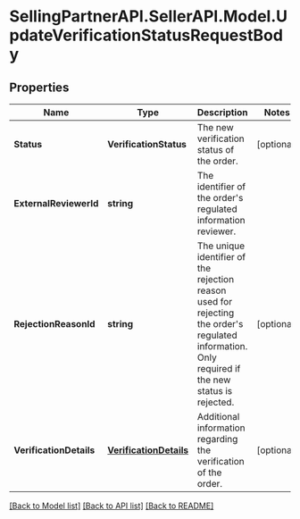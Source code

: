 # SellingPartnerAPI.SellerAPI.Model.UpdateVerificationStatusRequestBody
## Properties

Name | Type | Description | Notes
------------ | ------------- | ------------- | -------------
**Status** | **VerificationStatus** | The new verification status of the order. | [optional] 
**ExternalReviewerId** | **string** | The identifier of the order&#39;s regulated information reviewer. | 
**RejectionReasonId** | **string** | The unique identifier of the rejection reason used for rejecting the order&#39;s regulated information. Only required if the new status is rejected. | [optional] 
**VerificationDetails** | [**VerificationDetails**](VerificationDetails.md) | Additional information regarding the verification of the order. | [optional] 

[[Back to Model list]](../README.md#documentation-for-models) [[Back to API list]](../README.md#documentation-for-api-endpoints) [[Back to README]](../README.md)

